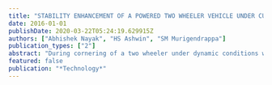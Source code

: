 ```yaml
---
title: "STABILITY ENHANCEMENT OF A POWERED TWO WHEELER VEHICLE UNDER CURVE NEGOTIATION"
date: 2016-01-01
publishDate: 2020-03-22T05:24:19.629915Z
authors: ["Abhishek Nayak", "HS Ashwin", "SM Murigendrappa"]
publication_types: ["2"]
abstract: "During cornering of a two wheeler under dynamic conditions when the vehicle is steered to the left or right, the axis of the wheels and other rotating parts undergoes precession along with spinning which produces a gyroscopic couple. Due to the action of these moments on the vehicles along with the centrifugal forces and gravity acting on it, the vehicle may either skid or overturn depending on the angle of tilt, velocity of the motorcycle, radius of the curve & mass of the vehicle. The main objective of this work is to ensure the safe negotiation of the turn and to prevent accidents by establishing a harmonious relationship between the effecting parameters. A device was developed to act as a feedback control system; taking the inputs from a IMU sensor, predict the equilibrium conditions and thereby control the dynamic parameters of the 2 wheeler in order to enable it negotiate the curve safely."
featured: false
publication: "*Technology*"
---
```


